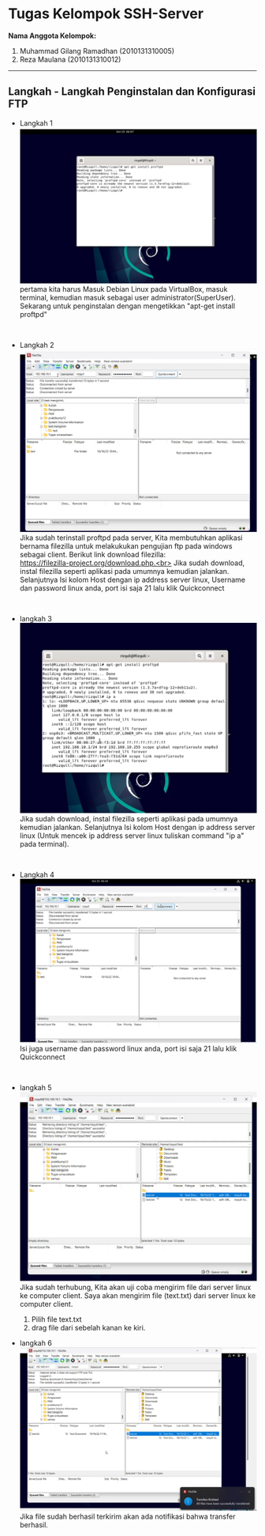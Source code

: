 # Tugas Kelompok SSH-Server
**Nama Anggota Kelompok:**

1. Muhammad Gilang Ramadhan (2010131310005)
2. Reza Maulana (2010131310012)

---

## Langkah - Langkah Penginstalan dan Konfigurasi FTP 

- Langkah 1
![alt text](ftp1.png)
pertama kita harus Masuk Debian Linux pada VirtualBox, masuk terminal, kemudian masuk sebagai user administrator(SuperUser). Sekarang untuk penginstalan dengan mengetikkan "apt-get install proftpd"

<br>

- Langkah 2 <br>
![alt text](ftp2.png)
Jika sudah terinstall proftpd pada server, Kita membutuhkan aplikasi bernama filezilla untuk melakukukan pengujian ftp pada windows sebagai client. Berikut link download filezilla: <br>
https://filezilla-project.org/download.php.<br>
Jika sudah download, instal filezilla seperti aplikasi pada umumnya kemudian jalankan. Selanjutnya Isi kolom Host dengan ip address server linux, Username dan password linux anda, 
port isi saja 21 lalu klik Quickconnect

<br>

- langkah 3<br>
![alt text](ftp3.png)
Jika sudah download, instal filezilla seperti aplikasi pada umumnya kemudian jalankan. Selanjutnya Isi kolom Host dengan ip address server linux (Untuk mencek ip address server linux tuliskan command "ip a" pada terminal).

<br>

- Langkah 4<br>
![alt text](ftp4.png)
Isi juga username dan password linux anda, 
port isi saja 21 lalu klik Quickconnect

<br>

- langkah 5<br>
![alt text](ftp5.png)
Jika sudah terhubung, Kita akan uji coba mengirim file dari server linux ke computer client. Saya akan mengirim file (text.txt) dari server linux ke computer client.<br>
    1. Pilih file text.txt
    2. drag file dari sebelah kanan ke kiri.

- langkah 6<br>
![alt text](ftp6.png)
Jika file sudah berhasil terkirim akan ada notifikasi bahwa transfer berhasil.